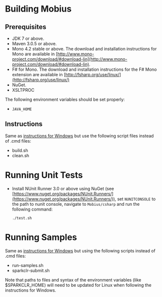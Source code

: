 # Building Mobius

## Prerequisites

* JDK 7 or above.
* Maven 3.0.5 or above.
* Mono 4.2 stable or above. The download and installation instructions for Mono are available in [http://www.mono-project.com/download/#download-lin](http://www.mono-project.com/download/#download-lin).
* F# for Mono. The download and installation instructions for the F# Mono extension are available in [http://fsharp.org/use/linux/](http://fsharp.org/use/linux/)
* NuGet.
* XSLTPROC

The following environment variables should be set properly:

* `JAVA_HOME`

## Instructions
Same as [instructions for Windows](windows-instructions.md#instructions) but use the following script files instead of .cmd files:
* build.sh
* clean.sh

# Running Unit Tests

* Install NUnit Runner 3.0 or above using NuGet (see [https://www.nuget.org/packages/NUnit.Runners/](https://www.nuget.org/packages/NUnit.Runners/)), set `NUNITCONSOLE` to the path to nunit console, navigate to `Mobius/csharp` and run the following command:     
    ```
    ./test.sh
    ```

# Running Samples
Same as [instructions for Windows](windows-instructions.md#running-samples) but using the following scripts instead of .cmd files:
* run-samples.sh
* sparkclr-submit.sh

Note that paths to files and syntax of the environment variables (like $SPARKCLR_HOME) will need to be updated for Linux when following the instructions for Windows.

